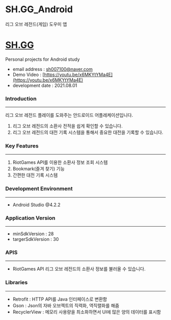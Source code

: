 # SH.GG_Android
리그 오브 레전드(게임) 도우미 앱
# [SH.GG](http://sh.gg/)

Personal projects for Android study

- email address : [sh007100@naver.com](mailto:sh007100@naver.com)
- Demo Video : [https://youtu.be/x6MKYtYMa4E](https://youtu.be/x6MKYtYMa4E)
- development date : 2021.08.01

### Introduction

---

리그 오브 레전드 플레이를 도와주는 안드로이드 어플레케이션입니다.

1. 리그 오브 레전드의 소환사 전적을 쉽게 확인할 수 있습니다.
2. 리그 오브 레전드의 대전 기록 시스템을 통해서 중요한 대전을 기록할 수 있습니다.

### Key Features

---

1. RiotGames API를 이용한 소환사 정보 조회 시스템
2. Bookmark(즐겨 찾기) 기능
3. 간편한 대전 기록 시스템

### Development Environment

---

- Android Studio @4.2.2

### Application Version

---

- minSdkVersion : 28
- targerSdkVersion : 30

### APIS

---

- RiotGames API
리그 오브 레전드의 소환사 정보를 불러올 수 있습니다.

### Libraries

---

- Retrofit : HTTP API를 Java 인터페이스로 변환함
- Gson : Json의 자바 오브젝트의 직력화, 역직렬화를 해줌
- RecyclerView : 메모리 사용량을 최소화하면서 UI에 많은 양의 데이터를 표시함
